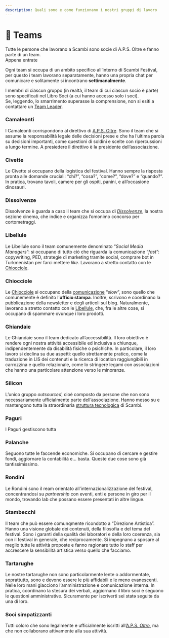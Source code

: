 ```yaml
---
description: Quali sono e come funzionano i nostri gruppi di lavoro
---
```


# 🙋 Teams

Tutte le persone che lavorano a Scambi sono socie di A.P.S. Oltre e fanno parte di un team.\
Appena entrate

Ogni team si occupa di un ambito specifico all’interno di Scambi Festival, per questo i team lavorano separatamente, hanno una propria chat per comunicare e solitamente si incontrano **settimanalmente**.

I membri di ciascun gruppo (in realtà, il team di cui ciascun socio è parte) sono specificati nel Libro Soci (a cui hanno accesso solo i soci).\
Se, leggendo, lo smarrimento superasse la comprensione, non si esiti a contattare un [Team Leader](base-knowledge/teams/team-leaders.md).



### Camaleonti

I Camaleonti corrispondono al direttivo di [A.P.S. Oltre](associazione/). Sono il team che si assume la responsabilità legale delle decisioni prese e che ha l’ultima parola su decisioni importanti, come questioni di soldini e scelte con ripercussioni a lungo termine. A presiedere il direttivo è lə presidente dell’associazione.

### Civette

Le Civette si occupano della logistica del festival. Hanno sempre la risposta pronta alle domande cruciali: “chi?”, “cosa?”, “come?”, “dove?” e “quando?”. In pratica, trovano tavoli, camere per gli ospiti, panini, e all’occasione dinosauri.

### Dissolvenze

Dissolvenze è guarda a caso il team che si occupa di [_Dissolvenze_](https://scambi.org/dissolvenze), la nostra sezione cinema, che indice e organizza l’omonimo concorso per cortometraggi.

### Libellule

Le Libellule sono il team comunemente denominato “_Social Media Managers_”: si occupano di tutto ciò che riguarda la comunicazione “_fast_”: copywriting, PED, strategie di marketing tramite social, comprare bot in Turkmenistan per farci mettere _like_. Lavorano a stretto contatto con le [Chiocciole](<README (1).md#chiocciole>).

### Chiocciole

Le [Chiocciole](comunicazione/) si occupano della [comunicazione](comunicazione/) “_slow_”, sono quello che comunemente è definito l’**ufficio stampa**. Inoltre, scrivono e coordinano la pubblicazione della newsletter e degli articoli sul blog. Naturalmente, lavorano a stretto contatto con le [Libellule](<README (1).md#libellule>), che, fra le altre cose, si occupano di spammare ovunque i loro prodotti.

### Ghiandaie

Le Ghiandaie sono il team dedicato all’accessibilità. Il loro obiettivo è rendere ogni nostra attività accessibile ed inclusiva a chiunque, indipendentemente da disabilità fisiche o psichiche. In particolare, il loro lavoro si declina su due aspetti: quello strettamente pratico, come la traduzione in LIS dei contenuti e la ricerca di location raggiungibili in carrozzina e quello relazionale, come lo stringere legami con associazioni che hanno una particolare attenzione verso le minoranze.

### Silicon

L’unico gruppo _outsourced_, cioè composto da persone che non sono necessariamente ufficialmente parte dell’associazione. Hanno messo su e mantengono tutta la straordinaria [struttura tecnologica](base-knowledge/piattaforme-e-strumenti/) di Scambi.

### Paguri

I Paguri gestiscono tutta&#x20;

### Palanche

Seguono tutte le faccende economiche. Si occupano di cercare e gestire fondi, aggiornare la contabilità e… basta. Queste due cose sono già tantissimissimo.&#x20;



### Rondini

Le Rondini sono il ream orientato all’internazionalizzazione del festival, concentrandosi su _partnership_ con eventi, enti e persone in giro per il mondo, trovando lab che possano essere presentati in altre lingue.

### Stambecchi

Il team che può essere comunqmente ricondotto a “Direzione Artistica”. Hanno una visione globale dei contenuti, della filosofia e del tema del festival. Sono i garanti della qualità dei laboratori e della loro coerenza, sia con il festival in generale, che reciprocamente. Si impegnano a sposare al meglio tutte le attività proposte e fanno ragionare tutto lo staff per accrescere la sensibilità artistica verso quello che facciamo.

### Tartarughe

Le nostre tartarughe non sono particolarmente lente o addormentate, soprattutto, sono e devono essere le più affidabili e le meno evanescenti. Nelle loro mani giacciono l’amministrazione e comunicazione interna. In pratica, coordinano la stesura dei verbali, aggiornano il libro soci e seguono le questioni amministrative. Sicuramente per iscriverti sei statə seguitə da una di loro.

### Soci simpatizzanti

Tutti coloro che sono legalmente e ufficialmente iscritti all’[A.P.S. _Oltre_](https://scambi.org/oltre), ma che non collaborano attivamente alla sua attività.

